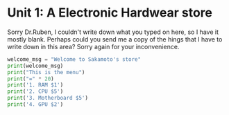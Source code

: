 # Unit 1: A Electronic Hardwear store

Sorry Dr.Ruben, I couldn't write down what you typed on here, so I  have it mostly blank. Perhaps could you send me a copy of the hings that I have to write down in this area? Sorry again for your inconvenience.


```.py
welcome_msg = "Welcome to Sakamoto's store"
print(welcome_msg)
print("This is the menu")
print("=" * 20)
print('1. RAM $1')
print('2. CPU $5')
print('3. Motherboard $5')
print('4. GPU $2')
```
